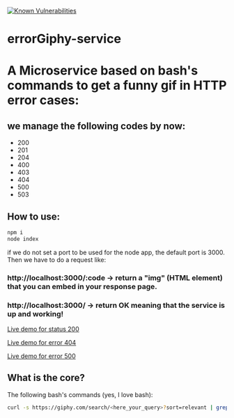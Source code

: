 [![Known Vulnerabilities](https://snyk.io/test/github/mrm8488/errorgiphy-service/badge.svg)](https://snyk.io/test/github/mrm8488/errorgiphy-service)
# errorGiphy-service
# A Microservice based on bash's commands to get a funny gif in HTTP error cases:
## we manage the following codes by now:
- 200
- 201
- 204
- 400
- 403
- 404
- 500
- 503

## How to use:

```js
npm i
node index
```
if we do not set a port to be used for the node app, the default port is 3000.
Then we have to do a request like:
### http://localhost:3000/:code -> return a "img" (HTML element) that you can embed in your response page.
### http://localhost:3000/ -> return OK meaning that the service is up and working!

[Live demo for status 200](https://errorgiphy-service.herokuapp.com/200)

[Live demo for error 404](https://errorgiphy-service.herokuapp.com/404)

[Live demo for error 500](https://errorgiphy-service.herokuapp.com/500)



## What is the core?
The following bash's commands (yes, I love bash):

```sh
curl -s https://giphy.com/search/<here_your_query>?sort=relevant | grep url | head -n 1 | tr -s " " | cut -f4 -d " " | cut -f2 -d "=" | tr -d ">"
```


